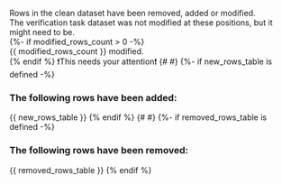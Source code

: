 Rows in the clean dataset have been removed, added or modified.  
The verification task dataset was not modified at these positions, but it might need to be.  
{%- if modified_rows_count > 0 -%}
<br>
{{ modified_rows_count }} modified.  
{% endif %}
❗This needs your attention❗
{#  #}
{%- if new_rows_table is defined -%}
### The following rows have been added:
{{ new_rows_table }}
{% endif %}
{#  #}
{%- if removed_rows_table is defined -%}
### The following rows have been removed:
{{ removed_rows_table }}
{% endif %}
